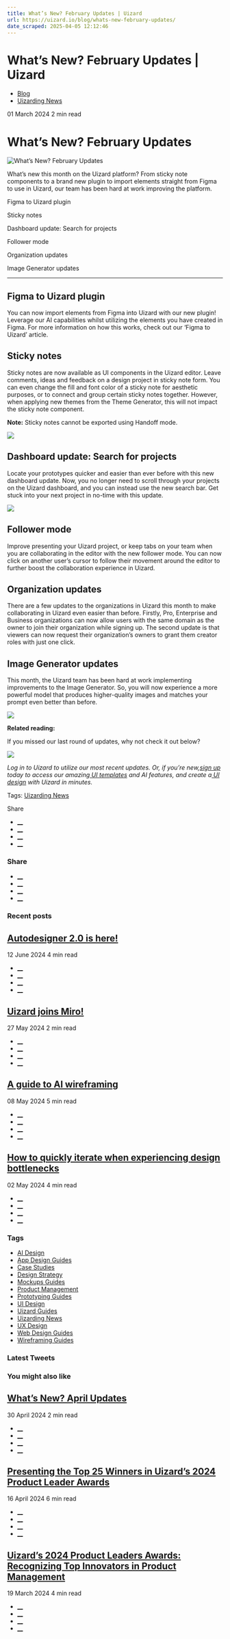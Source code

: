 ```yaml
---
title: What’s New? February Updates | Uizard
url: https://uizard.io/blog/whats-new-february-updates/
date_scraped: 2025-04-05 12:12:46
---
```


# What’s New? February Updates | Uizard

  * [Blog](https://uizard.io/blog/)
  * [Uizarding News](/blog/tag/uizarding-news/)

01 March 2024 2 min read

# What’s New? February Updates

![What’s New? February Updates](/blog/content/images/size/w730/2024/03/BLOG_240228_FebUpdates.png)

What’s new this month on the Uizard platform? From sticky note components to a brand new plugin to import elements straight from Figma to use in Uizard, our team has been hard at work improving the platform.

Figma to Uizard plugin

Sticky notes

Dashboard update: Search for projects

Follower mode

Organization updates

Image Generator updates

* * *

## Figma to Uizard plugin

You can now import elements from Figma into Uizard with our new plugin! Leverage our AI capabilities whilst utilizing the elements you have created in Figma. For more information on how this works, check out our ‘Figma to Uizard’ article. 

## Sticky notes

Sticky notes are now available as UI components in the Uizard editor. Leave comments, ideas and feedback on a design project in sticky note form. You can even change the fill and font color of a sticky note for aesthetic purposes, or to connect and group certain sticky notes together. However, when applying new themes from the Theme Generator, this will not impact the sticky note component.

**Note:** Sticky notes cannot be exported using Handoff mode.

![](https://uizard.io/blog/content/images/2024/03/sticky-notes.png)

## Dashboard update: Search for projects

Locate your prototypes quicker and easier than ever before with this new dashboard update. Now, you no longer need to scroll through your projects on the Uizard dashboard, and you can instead use the new search bar. Get stuck into your next project in no-time with this update.

![](https://uizard.io/blog/content/images/2024/03/Screenshot-2024-03-01-at-13.03.25.png)

## Follower mode

Improve presenting your Uizard project, or keep tabs on your team when you are collaborating in the editor with the new follower mode. You can now click on another user’s cursor to follow their movement around the editor to further boost the collaboration experience in Uizard. 

## Organization updates

There are a few updates to the organizations in Uizard this month to make collaborating in Uizard even easier than before. Firstly, Pro, Enterprise and Business organizations can now allow users with the same domain as the owner to join their organization while signing up. The second update is that viewers can now request their organization’s owners to grant them creator roles with just one click.

## Image Generator updates

This month, the Uizard team has been hard at work implementing improvements to the Image Generator. So, you will now experience a more powerful model that produces higher-quality images and matches your prompt even better than before.

![](https://uizard.io/blog/content/images/2024/03/image-gen-magic--1.gif)   

**Related reading:**

If you missed our last round of updates, why not check it out below?

[![](https://uizard.io/blog/content/images/2024/03/BLOG_290124_JanUpdates.png)](https://uizard.io/blog/jan-2024-app-updates/)   

_Log in to Uizard to utilize our most recent updates. Or, if you’re new,_[_sign up_](https://app.uizard.io/sign-up) _today to access our amazing_[ _UI templates_](https://uizard.io/templates/) _and AI features, and create a_[ _UI design_](https://uizard.io/ui-design/) _with Uizard in minutes._

  

Tags: [Uizarding News](/blog/tag/uizarding-news/)

Share 

  * [__](https://twitter.com/share?text=What%E2%80%99s%20New%3F%20February%20Updates&url=https://uizard.io/blog/whats-new-february-updates/ "Share on Twitter")
  * [__](https://www.linkedin.com/sharing/share-offsite/?url=https://uizard.io/blog/whats-new-february-updates/ "Share on LinkedIn")
  * [__](https://www.facebook.com/sharer/sharer.php?u=https://uizard.io/blog/whats-new-february-updates/ "Share on Facebook")
  * [__](mailto:?subject=What%E2%80%99s%20New%3F%20February%20Updates "Share by Email")

### Share

  * [__](https://twitter.com/share?text=What%E2%80%99s%20New%3F%20February%20Updates&url=https://uizard.io/blog/whats-new-february-updates/ "Share on Twitter")
  * [__](https://www.linkedin.com/sharing/share-offsite/?url=https://uizard.io/blog/whats-new-february-updates/ "Share on LinkedIn")
  * [__](https://www.facebook.com/sharer/sharer.php?u=https://uizard.io/blog/whats-new-february-updates/ "Share on Facebook")
  * [__](mailto:?subject=What%E2%80%99s%20New%3F%20February%20Updates "Share by Email")

### Recent posts

[](/blog/autodesigner-2-0-is-here/ "Autodesigner 2.0 is here!")

## [Autodesigner 2.0 is here!](/blog/autodesigner-2-0-is-here/ "Autodesigner 2.0 is here!")

12 June 2024 4 min read

  * [__](https://twitter.com/share?text=Autodesigner%202.0%20is%20here!&url=https://uizard.io/blog/autodesigner-2-0-is-here/ "Share on Twitter")
  * [__](https://www.linkedin.com/sharing/share-offsite/?url=https://uizard.io/blog/autodesigner-2-0-is-here/ "Share on LinkedIn")
  * [__](https://www.facebook.com/sharer/sharer.php?u=https://uizard.io/blog/autodesigner-2-0-is-here/ "Share on Facebook")
  * [__](mailto:?subject=Autodesigner%202.0%20is%20here! "Share by Email")

[](/blog/uizard-joins-miro/ "Uizard joins Miro!")

## [Uizard joins Miro!](/blog/uizard-joins-miro/ "Uizard joins Miro!")

27 May 2024 2 min read

  * [__](https://twitter.com/share?text=Uizard%20joins%20Miro!&url=https://uizard.io/blog/uizard-joins-miro/ "Share on Twitter")
  * [__](https://www.linkedin.com/sharing/share-offsite/?url=https://uizard.io/blog/uizard-joins-miro/ "Share on LinkedIn")
  * [__](https://www.facebook.com/sharer/sharer.php?u=https://uizard.io/blog/uizard-joins-miro/ "Share on Facebook")
  * [__](mailto:?subject=Uizard%20joins%20Miro! "Share by Email")

[](/blog/guide-to-ai-wireframing/ "A guide to AI wireframing")

## [A guide to AI wireframing](/blog/guide-to-ai-wireframing/ "A guide to AI wireframing")

08 May 2024 5 min read

  * [__](https://twitter.com/share?text=A%20guide%20to%20AI%20wireframing&url=https://uizard.io/blog/guide-to-ai-wireframing/ "Share on Twitter")
  * [__](https://www.linkedin.com/sharing/share-offsite/?url=https://uizard.io/blog/guide-to-ai-wireframing/ "Share on LinkedIn")
  * [__](https://www.facebook.com/sharer/sharer.php?u=https://uizard.io/blog/guide-to-ai-wireframing/ "Share on Facebook")
  * [__](mailto:?subject=A%20guide%20to%20AI%20wireframing "Share by Email")

[](/blog/how-to-iterate-when-experiencing-design-bottlenecks/ "How to quickly iterate when experiencing design bottlenecks")

## [How to quickly iterate when experiencing design bottlenecks](/blog/how-to-iterate-when-experiencing-design-bottlenecks/ "How to quickly iterate when experiencing design bottlenecks")

02 May 2024 4 min read

  * [__](https://twitter.com/share?text=How%20to%20quickly%20iterate%20when%20experiencing%20design%20bottlenecks&url=https://uizard.io/blog/how-to-iterate-when-experiencing-design-bottlenecks/ "Share on Twitter")
  * [__](https://www.linkedin.com/sharing/share-offsite/?url=https://uizard.io/blog/how-to-iterate-when-experiencing-design-bottlenecks/ "Share on LinkedIn")
  * [__](https://www.facebook.com/sharer/sharer.php?u=https://uizard.io/blog/how-to-iterate-when-experiencing-design-bottlenecks/ "Share on Facebook")
  * [__](mailto:?subject=How%20to%20quickly%20iterate%20when%20experiencing%20design%20bottlenecks "Share by Email")

### Tags

  * [AI Design](/blog/tag/ai-design/ "AI Design")
  * [App Design Guides](/blog/tag/app-design/ "App Design Guides")
  * [Case Studies](/blog/tag/case-studies/ "Case Studies")
  * [Design Strategy](/blog/tag/design-strategy/ "Design Strategy")
  * [Mockups Guides](/blog/tag/mockups/ "Mockups Guides")
  * [Product Management](/blog/tag/product-management/ "Product Management")
  * [Prototyping Guides](/blog/tag/prototyping/ "Prototyping Guides")
  * [UI Design](/blog/tag/ui-design/ "UI Design")
  * [Uizard Guides](/blog/tag/uizard-guides/ "Uizard Guides")
  * [Uizarding News](/blog/tag/uizarding-news/ "Uizarding News")
  * [UX Design](/blog/tag/ux-design/ "UX Design")
  * [Web Design Guides](/blog/tag/web-design/ "Web Design Guides")
  * [Wireframing Guides](/blog/tag/wireframing/ "Wireframing Guides")

### Latest Tweets

### You might also like

[](/blog/april-2024-app-updates/ "What’s New? April Updates")

## [What’s New? April Updates](/blog/april-2024-app-updates/ "What’s New? April Updates")

30 April 2024 2 min read

  * [__](https://twitter.com/share?text=What%E2%80%99s%20New%3F%20April%20Updates&url=https://uizard.io/blog/april-2024-app-updates/ "Share on Twitter")
  * [__](https://www.linkedin.com/sharing/share-offsite/?url=https://uizard.io/blog/april-2024-app-updates/ "Share on LinkedIn")
  * [__](https://www.facebook.com/sharer/sharer.php?u=https://uizard.io/blog/april-2024-app-updates/ "Share on Facebook")
  * [__](mailto:?subject=What%E2%80%99s%20New%3F%20April%20Updates "Share by Email")

[](/blog/uizards-2024-product-leader-award-winners/ "Presenting the Top 25 Winners in Uizard’s 2024 Product Leader Awards")

## [Presenting the Top 25 Winners in Uizard’s 2024 Product Leader Awards](/blog/uizards-2024-product-leader-award-winners/ "Presenting the Top 25 Winners in Uizard’s 2024 Product Leader Awards")

16 April 2024 6 min read

  * [__](https://twitter.com/share?text=Presenting%20the%20Top%2025%20Winners%20in%20Uizard%E2%80%99s%202024%20Product%20Leader%20Awards&url=https://uizard.io/blog/uizards-2024-product-leader-award-winners/ "Share on Twitter")
  * [__](https://www.linkedin.com/sharing/share-offsite/?url=https://uizard.io/blog/uizards-2024-product-leader-award-winners/ "Share on LinkedIn")
  * [__](https://www.facebook.com/sharer/sharer.php?u=https://uizard.io/blog/uizards-2024-product-leader-award-winners/ "Share on Facebook")
  * [__](mailto:?subject=Presenting%20the%20Top%2025%20Winners%20in%20Uizard%E2%80%99s%202024%20Product%20Leader%20Awards "Share by Email")

[](/blog/uizards-2024-product-leaders-awards/ "Uizard’s 2024 Product Leaders Awards: Recognizing Top Innovators in Product Management")

## [Uizard’s 2024 Product Leaders Awards: Recognizing Top Innovators in Product Management](/blog/uizards-2024-product-leaders-awards/ "Uizard’s 2024 Product Leaders Awards: Recognizing Top Innovators in Product Management")

19 March 2024 4 min read

  * [__](https://twitter.com/share?text=Uizard%E2%80%99s%202024%20Product%20Leaders%20Awards%3A%20Recognizing%20Top%20Innovators%20in%20Product%20Management&url=https://uizard.io/blog/uizards-2024-product-leaders-awards/ "Share on Twitter")
  * [__](https://www.linkedin.com/sharing/share-offsite/?url=https://uizard.io/blog/uizards-2024-product-leaders-awards/ "Share on LinkedIn")
  * [__](https://www.facebook.com/sharer/sharer.php?u=https://uizard.io/blog/uizards-2024-product-leaders-awards/ "Share on Facebook")
  * [__](mailto:?subject=Uizard%E2%80%99s%202024%20Product%20Leaders%20Awards%3A%20Recognizing%20Top%20Innovators%20in%20Product%20Management "Share by Email")

